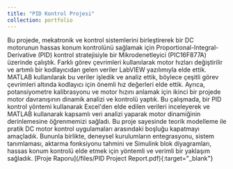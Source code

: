 ```yaml
---
title: "PID Kontrol Projesi"
collection: portfolio
---
```


Bu projede, mekatronik ve kontrol sistemlerini birleştirerek bir DC motorunun hassas konum kontrolünü sağlamak için Proportional-Integral-Derivative (PID) kontrol stratejisiyle bir Mikrodenetleyici (PIC16F877A) üzerinde çalıştık. Farklı görev çevrimleri kullanılarak motor hızları değiştirilir ve artımlı bir kodlayıcıdan gelen veriler LabVIEW yazılımıyla elde ettik. MATLAB kullanılarak bu veriler işledik ve analiz ettik, böylece çeşitli görev çevrimleri altında kodlayıcı için önemli hız değerleri elde ettik.
Ayrıca, potansiyometre kalibrasyonu ve motor hızını anlamak için ikinci bir projede motor davranışının dinamik analizi ve kontrolü yaptık. Bu çalışmada, bir PID kontrol yöntemi kullanarak Excel'den elde edilen verileri inceleyerek ve MATLAB kullanarak kapsamlı veri analizi yaparak motor dinamiğinin derinlemesine öğrenmemizi sağladı.
Bu proje sayesinde teorik modelleme ile pratik DC motor kontrol uygulamaları arasındaki boşluğu kapatmayı amaçladık. Bununla birlikte, deneysel kurulumların entegrasyonu, sistem tanımlaması, aktarma fonksiyonu tahmini ve Simulink blok diyagramları, hassas konum kontrolü elde etmek için yöntemli ve verimli bir yaklaşım sağladık.
[Proje Raporu](/files/PID Project Report.pdf){:target="_blank"}
